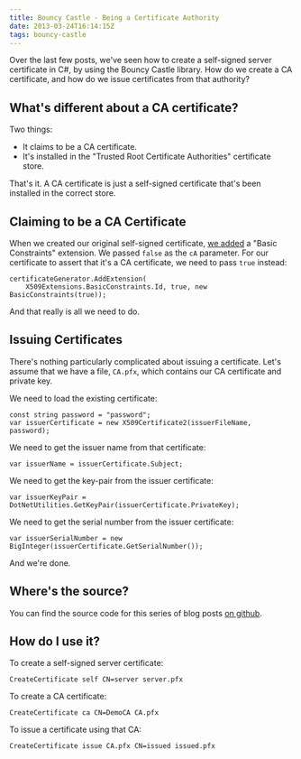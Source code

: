 ```yaml
---
title: Bouncy Castle - Being a Certificate Authority
date: 2013-03-24T16:14:15Z
tags: bouncy-castle
---
```

Over the last few posts, we've seen how to create a self-signed server certificate in C#, by using the Bouncy Castle library. How do we create a CA certificate, and how do we issue certificates from that authority?

What's different about a CA certificate?
--

Two things:

* It claims to be a CA certificate.
* It's installed in the "Trusted Root Certificate Authorities" certificate store.

That's it. A CA certificate is just a self-signed certificate that's been installed in the correct store.

Claiming to be a CA Certificate
--

When we created our original self-signed certificate, [we added](https://blog.differentpla.net/b/2013/21/20/bouncy-castle---missing-certificate-attributes#basicconstraints) a "Basic Constraints" extension. We passed `false` as the `cA` parameter. For our certificate to assert that it's a CA certificate, we need to pass `true` instead:

    certificateGenerator.AddExtension(
	    X509Extensions.BasicConstraints.Id, true, new BasicConstraints(true));

And that really is all we need to do.

Issuing Certificates
--

There's nothing particularly complicated about issuing a certificate. Let's assume that we have a file, `CA.pfx`, which contains our CA certificate and private key.

We need to load the existing certificate:

	const string password = "password";
	var issuerCertificate = new X509Certificate2(issuerFileName, password);

We need to get the issuer name from that certificate:

	var issuerName = issuerCertificate.Subject;

We need to get the key-pair from the issuer certificate:

    var issuerKeyPair = DotNetUtilities.GetKeyPair(issuerCertificate.PrivateKey);

We need to get the serial number from the issuer certificate:

    var issuerSerialNumber = new BigInteger(issuerCertificate.GetSerialNumber());

And we're done.

Where's the source?
--

You can find the source code for this series of blog posts [on github](http://github.com/rlipscombe/bouncy-castle-csharp).

How do I use it?
--

To create a self-signed server certificate:

	CreateCertificate self CN=server server.pfx

To create a CA certificate:

	CreateCertificate ca CN=DemoCA CA.pfx

To issue a certificate using that CA:

	CreateCertificate issue CA.pfx CN=issued issued.pfx
